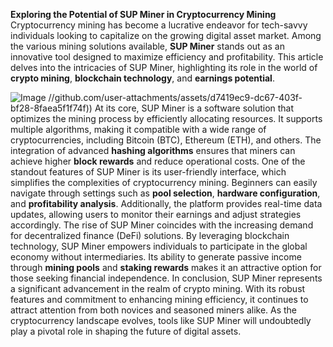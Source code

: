 **Exploring the Potential of SUP Miner in Cryptocurrency Mining**
Cryptocurrency mining has become a lucrative endeavor for tech-savvy individuals looking to capitalize on the growing digital asset market. Among the various mining solutions available, **SUP Miner** stands out as an innovative tool designed to maximize efficiency and profitability. This article delves into the intricacies of SUP Miner, highlighting its role in the world of **crypto mining**, **blockchain technology**, and **earnings potential**.

![Image](https://github.com/user-attachments/assets/d7419ec9-dc67-403f-bf28-8faea5f1f74f)
 //github.com/user-attachments/assets/d7419ec9-dc67-403f-bf28-8faea5f1f74f))
At its core, SUP Miner is a software solution that optimizes the mining process by efficiently allocating resources. It supports multiple algorithms, making it compatible with a wide range of cryptocurrencies, including Bitcoin (BTC), Ethereum (ETH), and others. The integration of advanced **hashing algorithms** ensures that miners can achieve higher **block rewards** and reduce operational costs.
One of the standout features of SUP Miner is its user-friendly interface, which simplifies the complexities of cryptocurrency mining. Beginners can easily navigate through settings such as **pool selection**, **hardware configuration**, and **profitability analysis**. Additionally, the platform provides real-time data updates, allowing users to monitor their earnings and adjust strategies accordingly.
The rise of SUP Miner coincides with the increasing demand for decentralized finance (DeFi) solutions. By leveraging blockchain technology, SUP Miner empowers individuals to participate in the global economy without intermediaries. Its ability to generate passive income through **mining pools** and **staking rewards** makes it an attractive option for those seeking financial independence.
In conclusion, SUP Miner represents a significant advancement in the realm of crypto mining. With its robust features and commitment to enhancing mining efficiency, it continues to attract attention from both novices and seasoned miners alike. As the cryptocurrency landscape evolves, tools like SUP Miner will undoubtedly play a pivotal role in shaping the future of digital assets.
